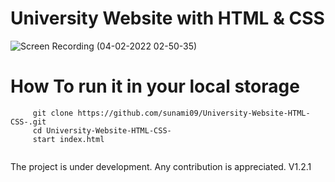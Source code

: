 # University Website with HTML & CSS
![Screen Recording (04-02-2022 02-50-35)](https://user-images.githubusercontent.com/66564001/152430983-acecffe4-a5ff-49cd-965e-4a38c83b4527.gif)
# How To run it in your local storage
```
     git clone https://github.com/sunami09/University-Website-HTML-CSS-.git
     cd University-Website-HTML-CSS-
     start index.html 
     
```
The project is under development. Any contribution is appreciated. V1.2.1
